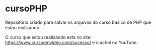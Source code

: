 # cursoPHP

Repositório criado para salvar os arquivos do curso básico de PHP que estou realizando.

O curso que estou realizando esta no site: https://www.cursoemvideo.com/sucesso/ e o achei no YouTube.
